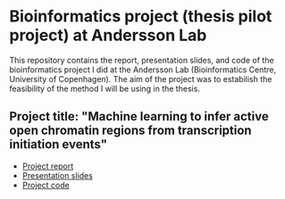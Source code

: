 # Bioinformatics project (thesis pilot project) at Andersson Lab

This repository contains the report, presentation slides, and code of the bioinformatics project I did at the Andersson Lab (Bioinformatics Centre, University of Copenhagen). 
The aim of the project was to estabilish the feasibility of the method I will be using in the thesis.

## Project title: "Machine learning to infer active open chromatin regions from transcription initiation events"

* [Project report](https://github.com/St3451/Bioinformatics_Project_Andersson_Lab/blob/master/Report.pdf)
* [Presentation slides](https://github.com/St3451/Bioinformatics_Project_Andersson_Lab/raw/master/Presentation_slides.pptx)
* [Project code](https://github.com/St3451/Bioinformatics_Project_Andersson_Lab/tree/master/Code)
